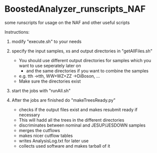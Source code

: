 # BoostedAnalyzer_runscripts_NAF
some runscripts for usage on the NAF and other useful scripts

Instructions:

1) modify "execute.sh" to your needs

2) specify the input samples, xs and output directories in "getAllFiles.sh"
   - You should use different output directories for samples which you want to use seperately later on 
     - and the same directories if you want to combine the samples
   - e.g. tth ->tth, WW+WZ+ZZ ->DiBoson, ...
   - Make sure the directories exist

3) start the jobs with "runAll.sh"

4) After the jobs are finished do "makeTreesReady.py"
   - checks if the output files exist and makes resubmit ready if necessary
   - This will hadd all the trees in the different directories
   - discriminates between nominal and JESUP/JESDOWN samples
   - merges the cutflows 
   - makes nicer cutflow tables
   - writes AnalysisLog.txt for later use
   - collects used software and makes tarball of it
